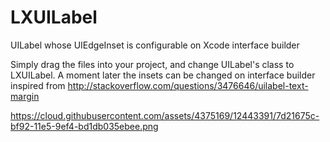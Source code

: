 # LXUILabel
UILabel whose UIEdgeInset is configurable on Xcode interface builder

Simply drag the files into your project, and change UILabel's class to LXUILabel. 
A moment later the insets can be changed on interface builder
inspired from http://stackoverflow.com/questions/3476646/uilabel-text-margin

https://cloud.githubusercontent.com/assets/4375169/12443391/7d21675c-bf92-11e5-9ef4-bd1db035ebee.png
